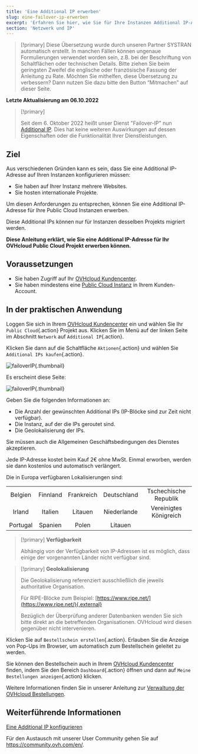 ```yaml
---
title: 'Eine Additional IP erwerben'
slug: eine-failover-ip-erwerben
excerpt: 'Erfahren Sie hier, wie Sie für Ihre Instanzen Additional IP-Adressen bestellen können'
section: 'Netzwerk und IP'
---
```


> [!primary]
> Diese Übersetzung wurde durch unseren Partner SYSTRAN automatisch erstellt. In manchen Fällen können ungenaue Formulierungen verwendet worden sein, z.B. bei der Beschriftung von Schaltflächen oder technischen Details. Bitte ziehen Sie beim geringsten Zweifel die englische oder französische Fassung der Anleitung zu Rate. Möchten Sie mithelfen, diese Übersetzung zu verbessern? Dann nutzen Sie dazu bitte den Button “Mitmachen” auf dieser Seite.
>

**Letzte Aktualisierung am 06.10.2022**

> [!primary]
>
> Seit dem 6. Oktober 2022 heißt unser Dienst "Failover-IP" nun [Additional IP](https://www.ovhcloud.com/de/network/additional-ip/). Dies hat keine weiteren Auswirkungen auf dessen Eigenschaften oder die Funktionalität Ihrer Dienstleistungen.
>

## Ziel

Aus verschiedenen Gründen kann es sein, dass Sie eine Additional IP-Adresse auf Ihren Instanzen konfigurieren müssen:

- Sie haben auf Ihrer Instanz mehrere Websites.
- Sie hosten internationale Projekte.

Um diesen Anforderungen zu entsprechen, können Sie eine Additional IP-Adresse für Ihre Public Cloud Instanzen erwerben.

Diese Additional IPs können nur für Instanzen desselben Projekts migriert werden.

**Diese Anleitung erklärt, wie Sie eine Additional IP-Adresse für Ihr OVHcloud Public Cloud Projekt erwerben können.**


## Voraussetzungen

- Sie haben Zugriff auf Ihr [OVHcloud Kundencenter](https://www.ovh.com/auth/?action=gotomanager&from=https://www.ovh.de/&ovhSubsidiary=de).
- Sie haben mindestens eine [Public Cloud Instanz](https://docs.ovh.com/de/public-cloud/public-cloud-erste-schritte) in Ihrem Kunden-Account.

## In der praktischen Anwendung

Loggen Sie sich in Ihrem [OVHcloud Kundencenter](https://www.ovh.com/auth/?action=gotomanager&from=https://www.ovh.de/&ovhSubsidiary=de) ein und wählen Sie Ihr `Public Cloud`{.action} Projekt aus.
Klicken Sie im Menü auf der linken Seite im Abschnitt `Network` auf `Additional IP`{.action}.

Klicken Sie dann auf die Schaltfläche `Aktionen`{.action} und wählen Sie `Additional IPs kaufen`{.action}.

![failoverIP](images/buyfailoverip1-2021.png){.thumbnail}

Es erscheint diese Seite:

![failoverIP](images/buyfailoverip2-2021.png){.thumbnail}

Geben Sie die folgenden Informationen an:

- Die Anzahl der gewünschten Additional IPs (IP-Blöcke sind zur Zeit nicht verfügbar).
- Die Instanz, auf der die IPs geroutet sind.
- Die Geolokalisierung der IPs.

Sie müssen auch die Allgemeinen Geschäftsbedingungen des Dienstes akzeptieren.

Jede IP-Adresse kostet beim Kauf 2€ ohne MwSt. Einmal erworben, werden sie dann kostenlos und automatisch verlängert.

Die in Europa verfügbaren Lokalisierungen sind:

|          |          |          |           |                    |
|:--------:|:--------:|:--------:|:---------:|:------------------:|
| Belgien | Finnland |  Frankreich  | Deutschland | Tschechische Republik |
|  Irland |  Italien  | Litauen |  Niederlande |     Vereinigtes Königreich    |
| Portugal |  Spanien |  Polen |  Litauen |                    |


> [!primary] **Verfügbarkeit**
> 
> Abhängig von der Verfügbarkeit von IP-Adressen ist es möglich, dass einige der vorgenannten Länder nicht verfügbar sind.
> 

> [!primary] **Geolokalisierung**
>
> Die Geolokalisierung referenziert ausschließlich die jeweils authoritative Organisation.
> 
> Für RIPE-Blöcke zum Beispiel: [https://www.ripe.net/](https://www.ripe.net/){.external}
>
> Bezüglich der Überprüfung anderer Datenbanken wenden Sie sich bitte direkt an die betreffenden Organisationen. OVHcloud wird diesen gegenüber nicht intervenieren.

Klicken Sie auf `Bestellschein erstellen`{.action}. Erlauben Sie die Anzeige von Pop-Ups im Browser, um automatisch zum Bestellschein geleitet zu werden.

Sie können den Bestellschein auch in Ihrem [OVHcloud Kundencenter](https://www.ovh.com/auth/?action=gotomanager&from=https://www.ovh.de/&ovhSubsidiary=de) finden, indem Sie den Bereich `Dashboard`{.action} öffnen und dann auf `Meine Bestellungen anzeigen`{.action} klicken.

Weitere Informationen finden Sie in unserer Anleitung zur [Verwaltung der OVHcloud Bestellungen](https://docs.ovh.com/de/billing/bestellungen-verwalten-ovh/).

## Weiterführende Informationen

[Eine Additional IP konfigurieren](../persistente_konfiguration_der_failover-ip/)

Für den Austausch mit unserer User Community gehen Sie auf <https://community.ovh.com/en/>.